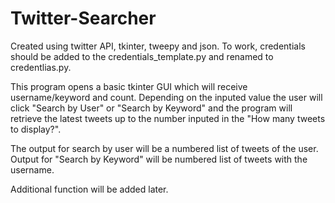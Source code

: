 # Twitter-Searcher

Created using twitter API, tkinter, tweepy and json. 
To work, credentials should be added to the credentials_template.py and renamed to credentlias.py.

This program opens a basic tkinter GUI which will receive username/keyword and count. Depending on the inputed value the user will click "Search by User" or "Search by Keyword" and the program will retrieve the latest tweets up to the number inputed in the "How many tweets to display?". 

The output for search by user will be a numbered list of tweets of the user. Output for "Search by Keyword" will be numbered list of tweets with the username.

Additional function will be added later.
